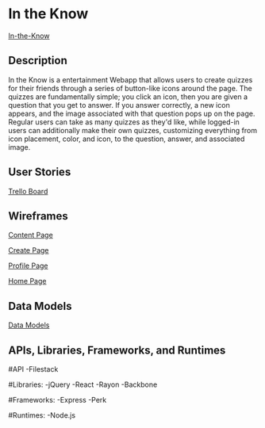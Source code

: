 # In the Know

[In-the-Know](https://in-the-know.herokuapp.com/)

## Description

In the Know is a entertainment Webapp that allows users to create quizzes for their friends through a series of button-like icons around the page. The quizzes are fundamentally simple; you click an icon, then you are given a question that you get to answer. If you answer correctly, a new icon appears, and the image associated with that question pops up on the page. Regular users can take as many quizzes as they'd like, while logged-in users can additionally make their own quizzes, customizing everything from icon placement, color, and icon, to the question, answer, and associated image. 

## User Stories

[Trello Board](https://trello.com/b/MvVHhrbG/in-the-know)

## Wireframes

[Content Page](http://i.imgur.com/9QBqDYK.png)

[Create Page](http://i.imgur.com/v7NQLaE.png)

[Profile Page](http://i.imgur.com/5BRAzzA.png)

[Home Page](http://i.imgur.com/59iHL8C.png)

## Data Models

[Data Models](http://i.imgur.com/088m0c1.png)

## APIs, Libraries, Frameworks, and Runtimes

#API
	-Filestack

#Libraries: 
	-jQuery
	-React
	-Rayon
	-Backbone

#Frameworks:
	-Express
	-Perk

#Runtimes:
	-Node.js


<!--
1. Routing (express)
1. Flash Messages / errors
1. Database connection and ORM (knex and bookshelf)
1. User registration and authentication (passport and custom adapters)
1. Configuration [config-loader](https://github.com/alarner/config-loader)
1. Nice gulp, babel, react configuration

### Tools

* express
* react
* gulp
* sass
* browserify
* babel
* knex
* bookshelf
* passport

### To use...

1. Download / fork / clone
1. Run `npm install -g gulp knex` to install global dependencies
1. Run `npm install` to install local dependencies
1. Run `gulp` to start the server

### Todo

1. Local user login
1. Password reset
1. More oauth providers (facebook, twitter, amazon, github, bitbucket, dropbox, instagram, linkedin, slack, windows live, etc.)
1. Hierarchical user permissioning system
1. OAuth / API server
1. CSRF protection
-->
